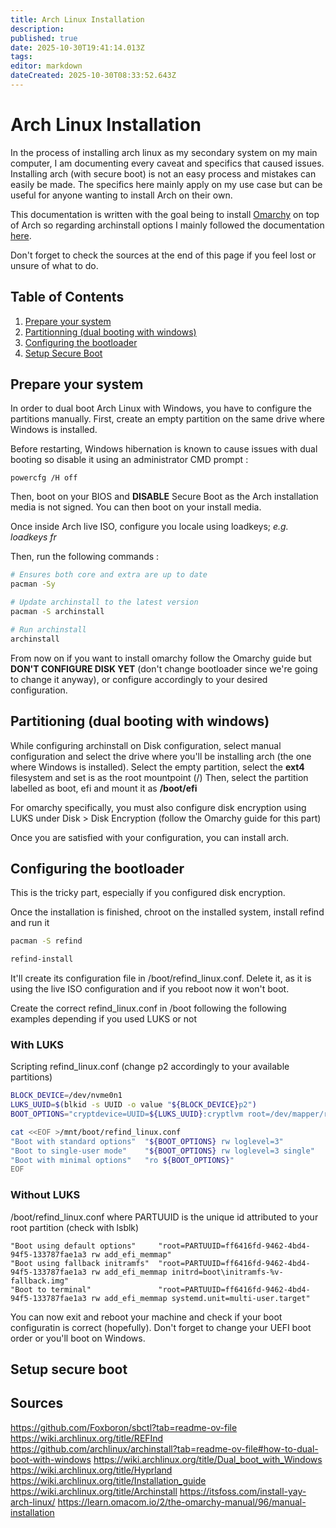 ```yaml
---
title: Arch Linux Installation
description: 
published: true
date: 2025-10-30T19:41:14.013Z
tags: 
editor: markdown
dateCreated: 2025-10-30T08:33:52.643Z
---
```


# Arch Linux Installation

In the process of installing arch linux as my secondary system on my main computer, I am documenting every caveat and specifics that caused issues.
Installing arch (with secure boot) is not an easy process and mistakes can easily be made. The specifics here mainly apply on my use case but can be useful for anyone wanting to install Arch on their own.

This documentation is written with the goal being to install [Omarchy](https://omarchy.org/) on top of Arch so regarding archinstall options I mainly followed the documentation [here](https://learn.omacom.io/2/the-omarchy-manual/96/manual-installation).

Don't forget to check the sources at the end of this page if you feel lost or unsure of what to do.

## Table of Contents

1. [Prepare your system](#prepare)
2. [Partitionning (dual booting with windows)](#partitionning)
3. [Configuring the bootloader](#configuring-the-bootloader)
4. [Setup Secure Boot](#secure-boot)

## <a name="prepare"></a> Prepare your system

In order to dual boot Arch Linux with Windows, you have to configure the partitions manually.
First, create an empty partition on the same drive where Windows is installed. 

Before restarting, Windows hibernation is known to cause issues with dual booting so disable it using an administrator CMD prompt :
```
powercfg /H off
```

Then, boot on your BIOS and **DISABLE** Secure Boot as the Arch installation media is not signed. You can then boot on your install media.

Once inside Arch live ISO, configure you locale using loadkeys; *e.g. loadkeys fr*

Then, run the following commands :
```bash
# Ensures both core and extra are up to date
pacman -Sy

# Update archinstall to the latest version
pacman -S archinstall

# Run archinstall
archinstall
```

From now on if you want to install omarchy follow the Omarchy guide but **DON'T CONFIGURE DISK YET** (don't change bootloader since we're going to change it anyway), or configure accordingly to your desired configuration.

## <a name="partitioning"></a>Partitioning (dual booting with windows)

While configuring archinstall on Disk configuration, select manual configuration and select the drive where you'll be installing arch (the one where Windows is installed).
Select the empty partition, select the **ext4** filesystem and set is as the root mountpoint (/)
Then, select the partition labelled as boot, efi and mount it as **/boot/efi**

For omarchy specifically, you must also configure disk encryption using LUKS under Disk > Disk Encryption (follow the Omarchy guide for this part)

Once you are satisfied with your configuration, you can install arch.

## <a name="configuring-the-bootloader"></a>Configuring the bootloader

This is the tricky part, especially if you configured disk encryption.

Once the installation is finished, chroot on the installed system, install refind and run it
```bash
pacman -S refind

refind-install
```

It'll create its configuration file in /boot/refind_linux.conf. Delete it, as it is using the live ISO configuration and if you reboot now it won't boot.

Create the correct refind_linux.conf in /boot following the following examples depending if you used LUKS or not

### With LUKS
Scripting refind_linux.conf (change p2 accordingly to your available partitions)
```bash
BLOCK_DEVICE=/dev/nvme0n1
LUKS_UUID=$(blkid -s UUID -o value "${BLOCK_DEVICE}p2")
BOOT_OPTIONS="cryptdevice=UUID=${LUKS_UUID}:cryptlvm root=/dev/mapper/root"

cat <<EOF >/mnt/boot/refind_linux.conf
"Boot with standard options"  "${BOOT_OPTIONS} rw loglevel=3"
"Boot to single-user mode"    "${BOOT_OPTIONS} rw loglevel=3 single"
"Boot with minimal options"   "ro ${BOOT_OPTIONS}"
EOF
```

### Without LUKS
/boot/refind_linux.conf where PARTUUID is the unique id attributed to your root partition (check with lsblk)
```
"Boot using default options"     "root=PARTUUID=ff6416fd-9462-4bd4-94f5-133787fae1a3 rw add_efi_memmap"
"Boot using fallback initramfs"  "root=PARTUUID=ff6416fd-9462-4bd4-94f5-133787fae1a3 rw add_efi_memmap initrd=boot\initramfs-%v-fallback.img"
"Boot to terminal"               "root=PARTUUID=ff6416fd-9462-4bd4-94f5-133787fae1a3 rw add_efi_memmap systemd.unit=multi-user.target"
```

You can now exit and reboot your machine and check if your boot configuratin is correct (hopefully). Don't forget to change your UEFI boot order or you'll boot on Windows.

## <a name="secure-boot"></a> Setup secure boot

## Sources

https://github.com/Foxboron/sbctl?tab=readme-ov-file
https://wiki.archlinux.org/title/REFInd
https://github.com/archlinux/archinstall?tab=readme-ov-file#how-to-dual-boot-with-windows
https://wiki.archlinux.org/title/Dual_boot_with_Windows
https://wiki.archlinux.org/title/Hyprland
https://wiki.archlinux.org/title/Installation_guide
https://wiki.archlinux.org/title/Archinstall
https://itsfoss.com/install-yay-arch-linux/
https://learn.omacom.io/2/the-omarchy-manual/96/manual-installation
